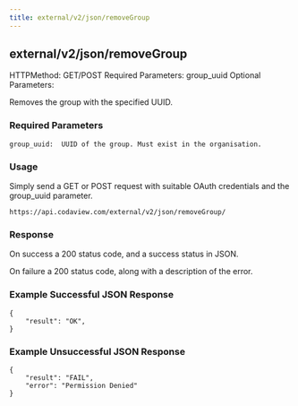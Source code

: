 ```yaml
---
title: external/v2/json/removeGroup
---
```

## external/v2/json/removeGroup

HTTPMethod: GET/POST
Required Parameters: group_uuid
Optional Parameters:

Removes the group with the specified UUID.

### Required Parameters
`
group_uuid:  UUID of the group. Must exist in the organisation.
`

### Usage

Simply send a GET or POST request with suitable OAuth credentials and the group_uuid parameter.

`https://api.codaview.com/external/v2/json/removeGroup/`

### Response

On success a 200 status code, and a success status in JSON.

On failure a 200 status code, along with a description of the error.

### Example Successful JSON Response

    {
        "result": "OK",
    }

### Example Unsuccessful JSON Response

    {
        "result": "FAIL",
        "error": "Permission Denied" 
    }